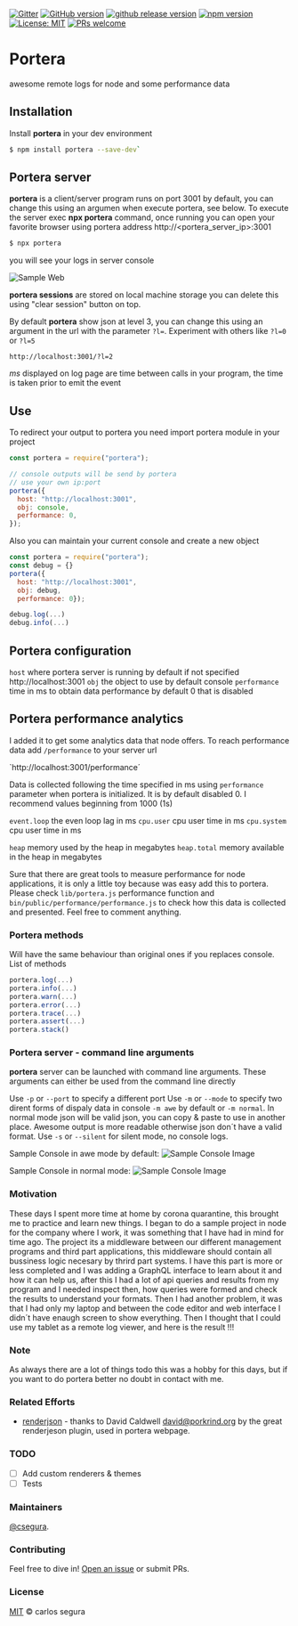 [![Gitter](https://badges.gitter.im/porteralogs/community.svg)](https://gitter.im/porteralogs/community?utm_source=badge&utm_medium=badge&utm_campaign=pr-badge) [![GitHub version](https://badge.fury.io/gh/csegura%2Fportera.svg)](https://badge.fury.io/gh/csegura%2Fportera) [![github release version](https://img.shields.io/github/v/release/csegura/portera.svg?include_prereleases)](https://github.com/csegura/portera/releases/latest) [![npm version](https://badge.fury.io/js/portera.svg)](https://badge.fury.io/js/portera) [![License: MIT](https://img.shields.io/badge/License-MIT-yellow.svg)](https://opensource.org/licenses/MIT) [![PRs welcome](https://img.shields.io/badge/PRs-welcome-ff69b4.svg)](https://github.com/csegura/portera/issues?q=is%3Aissue+is%3Aopen+label%3A%22help+wanted%22)

# Portera

awesome remote logs for node and some performance data

## Installation

Install **portera** in your dev environment

```sh
$ npm install portera --save-dev`
```

## Portera server

**portera** is a client/server program runs on port 3001 by default, you can change this using an argumen when execute portera, see below. To execute the server exec **npx portera** command, once running you can open your favorite browser using portera address http://<portera_server_ip>:3001

```sh
$ npx portera
```

you will see your logs in server console

![Sample Web](/docs/portera_video.gif)

**portera sessions** are stored on local machine storage you can delete this using "clear session" button on top.

By default **portera** show json at level 3, you can change this using an argument in the url with the parameter `?l=`. Experiment with others like `?l=0` or `?l=5`

`http://localhost:3001/?l=2`

_ms_ displayed on log page are time between calls in your program, the time is taken prior to emit the event

## Use

To redirect your output to portera you need import portera module in your project

```js
const portera = require("portera");

// console outputs will be send by portera
// use your own ip:port
portera({
  host: "http://localhost:3001",
  obj: console,
  performance: 0,
});
```

Also you can maintain your current console and create a new object

```js
const portera = require("portera");
const debug = {}
portera({
  host: "http://localhost:3001",
  obj: debug,
  performance: 0});

debug.log(...)
debug.info(...)
```

## Portera configuration

`host` where portera server is running by default if not specified http://localhost:3001
`obj` the object to use by default console
`performance` time in ms to obtain data performance by default 0 that is disabled

## Portera performance analytics

I added it to get some analytics data that node offers. To reach performance data add `/performance` to your server url

`http://localhost:3001/performance´

Data is collected following the time specified in ms using `performance` parameter when portera is initialized. It is by default disabled 0. I recommend values beginning from 1000 (1s)

`event.loop` the even loop lag in ms
`cpu.user` cpu user time in ms
`cpu.system` cpu user time in ms

`heap` memory used by the heap in megabytes
`heap.total` memory available in the heap in megabytes

Sure that there are great tools to measure performance for node applications, it is only a little toy because was easy add this to portera. Please check `lib/portera.js` performance function and `bin/public/performance/performance.js` to check how this data is collected and presented. Feel free to comment anything.

### Portera methods

Will have the same behaviour than original ones if you replaces console. List of methods

```js
portera.log(...)
portera.info(...)
portera.warn(...)
portera.error(...)
portera.trace(...)
portera.assert(...)
portera.stack()
```

### Portera server - command line arguments

**portera** server can be launched with command line arguments. These arguments can either be used from the command line directly

Use `-p` or `--port` to specify a different port
Use `-m` or `--mode` to specify two dirent forms of dispaly data in console `-m awe` by default or `-m normal`. In normal mode json will be valid json, you can copy & paste to use in another place. Awesome output is more readable otherwise json don´t have a valid format.
Use `-s` or `--silent` for silent mode, no console logs.

Sample Console in awe mode by default:
![Sample Console Image](/docs/portera_console_awe.png)

Sample Console in normal mode:
![Sample Console Image](/docs/portera_console_normal.png)

### Motivation

These days I spent more time at home by corona quarantine, this brought me to practice and learn new things. I began to do a sample project in node for the company where I work, it was something that I have had in mind for time ago. The project its a middleware between our different management programs and third part applications, this middleware should contain all bussiness logic necesary by thrird part systems.
I have this part is more or less completed and I was adding a GraphQL interface to learn about it and how it can help us, after this I had a lot of api queries and results from my program and I needed inspect then, how queries were formed and check the results to understand your formats.
Then I had another problem, it was that I had only my laptop and between the code editor and web interface I didn´t have enaugh screen to show everything. Then I thought that I could use my tablet as a remote log viewer, and here is the result !!!

### Note

As always there are a lot of things todo this was a hobby for this days, but if you want to do portera better no doubt in contact with me.

### Related Efforts

- [renderjson](https://github.com/caldwell/renderjson) - thanks to David Caldwell <david@porkrind.org> by the great renderjeson plugin, used in portera webpage.

### TODO

- [ ] Add custom renderers & themes
- [ ] Tests

### Maintainers

[@csegura](https://github.com/csegura).

### Contributing

Feel free to dive in! [Open an issue](https://github.com/csegura/portera/issues/new) or submit PRs.

### License

[MIT](LICENSE) © carlos segura
